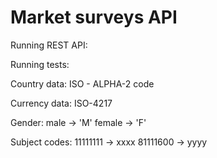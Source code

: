# Market surveys API

Running REST API:

Running tests:


Country data: ISO - ALPHA-2 code

Currency data: ISO-4217

Gender:
    male -> 'M'
    female -> 'F'

Subject codes:
    11111111 -> xxxx
    81111600 -> yyyy